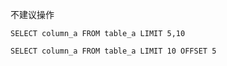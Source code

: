 不建议操作

```
SELECT column_a FROM table_a LIMIT 5,10
```
```
SELECT column_a FROM table_a LIMIT 10 OFFSET 5
```